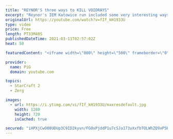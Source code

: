 ```yaml
---
title: "REYNOR'S three ways to KILL VOIDRAYS"
excerpt: "Reynor's IEM Katowice run included some very interesting ways to kill Voidrays. PiG's Build Notes: https://www.pigstarcraft.com/learn/pigs-build-notes/  🐷 Support PiG: https://www.pigstarcraft.com/support/ -- 🎓 Watch my live coaching sessions on my second youtube channel: https://www.youtube.com/c/PiGRandom"
originalUrl: https://youtube.com/watch?v=fIf_kH1933U
type: video
price: Free
length: PT33M40S
publishedDateTime: 2021-03-11T02:57:02Z
heat: 50

featuredContent: "<iframe width=\"800\" height=\"500\" frameborder=\"0\" src=\"https://www.youtube.com/embed/fIf_kH1933U\" allow=\"accelerometer; autoplay; encrypted-media; gyroscope; picture-in-picture\" allowfullscreen></iframe>"

provider:
  name: PiG
  domain: youtube.com

topics:
  - StarCraft 2
  - Zerg

images:
  - url: https://i.ytimg.com/vi/fIf_kH1933U/maxresdefault.jpg
    width: 1280
    height: 720
    isCached: true

secured: "iHPXjCwO08UDUp3C9ID2kyvn/FGOxPjddP1u7cSJa173vXxfbTOLWhZQ9xP5HKVTreuwbkoXeaixo6IWsZ0VkwE/O2mxaAJrdFm/G+wIbImNuTxIfvIQMbRCenjeZpc8KJxvzRqXr4ERPS7uFiEa5PTBJI3E0EGhXYLZxSZcCtvHzt9x80mxHAIVaGQNHWXSZ/vO4msfo6Ybvkx6Ewsza9di+zd227M5Mxi802hgRSricICab4QgaxzF54lIxBdasxfw1tm5FAgvU6DxnWbwipU5gqpwHEYFz7pAnKbCFel91cv9DOz45JovGiAgOUFuRKXI0hGN5wjZVzJvrsqB1n4JSsDLJRdhQezZoBCFmQvP21Y54Lx/KByvhIkpbVuPxDBr4tskXiKZZnQ5An5yKXDOMbz3vg97pFQN24SH0f8=;/B/MjsfZSircwYCVJEaDcg=="
---
```


